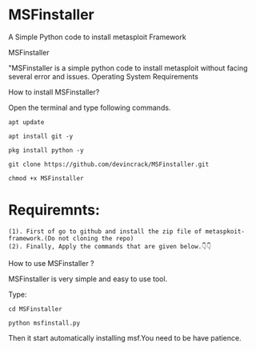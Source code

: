 # MSFinstaller
A Simple Python code to install metasploit Framework

MSFinstaller

"MSFinstaller is a simple python code to install metasploit without facing several error and issues.
Operating System Requirements


How to install MSFinstaller?

Open the terminal and type following commands.

    apt update

    apt install git -y

    pkg install python -y

    git clone https://github.com/devincrack/MSFinstaller.git

    chmod +x MSFinstaller


# Requiremnts: 
     
    (1). First of go to github and install the zip file of metaspkoit-framework.(Do not cloning the repo)
    (2). Finally, Apply the commands that are given below.👇👇
    

How to use MSFinstaller ?

MSFinstaller is very simple and easy to use tool.

     
Type: 

    cd MSFinstaller

    python msfinstall.py

Then it start automatically installing msf.You need to be have patience.





